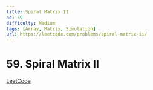 ```yaml
---
title: Spiral Matrix II
no: 59
difficulty: Medium
tags: [Array, Matrix, Simulation]
url: https://leetcode.com/problems/spiral-matrix-ii/
---
```


# 59. Spiral Matrix II

[LeetCode](https://leetcode.com/problems/spiral-matrix-ii/)

